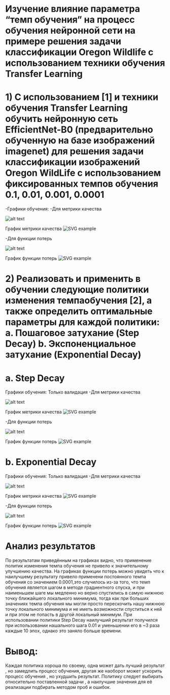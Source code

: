 # Изучение влияние параметра “темп обучения” на процесс обучения нейронной сети на примере решения задачи классификации Oregon Wildlife с использованием техники обучения Transfer Learning
# 1) С использованием [1] и техники обучения Transfer Learning обучить нейронную сеть EfficientNet-B0 (предварительно обученную на базе изображений imagenet) для решения задачи классификации изображений Oregon WildLife с использованием фиксированных темпов обучения 0.1, 0.01, 0.001, 0.0001
-Графики обучения:
-Для метрики качества

 ![alt text](metrika1.jpg)
   
   График метрики качества
  ![SVG example](./metriks1.svg)
  
  -Для функции потерь
  
  ![alt text](loss1.jpg)
  
  График функции потерь
  ![SVG example](./loss1.svg)


# 2) Реализовать и применить в обучении следующие политики изменения темпаобучения [2], а также определить оптимальные параметры для каждой политики: a. Пошаговое затухание (Step Decay) b. Экспоненциальное затухание (Exponential Decay)
# a. Step Decay
Графики обучения: Только валидация
-Для метрики качества

 ![alt text](exp_metrika.jpg)
   
   График метрики качества
  ![SVG example](./exp_metrika.svg)
  
  -Для функции потерь
  
  ![alt text](exp_loss.jpg)
  
  График функции потерь
  ![SVG example](./exp_loss.svg)


# b. Exponential Decay

Графики обучения: Только валидация
-Для метрики качества

 ![alt text](exp_metrika2.jpg)
   
   График метрики качества
  ![SVG example](./exp_metrika2.svg)
  
  -Для функции потерь
  
  ![alt text](exp_loss2.jpg)
  
  График функции потерь
  ![SVG example](./exp_loss2.svg)





# Анализ результатов
 По результатам приведённым на графиках видно, что применение политик изменения темпа обучения не привело к значительному улучшению качества.
 На графиках функции потерь можно увидеть что к наилучшему результату привело применени постоянного темпа обучения со значением 0.0001,это случилось из-за того, что темп обучения является шагом в методе градиентного спуска, и при наименьшем шаге мы медленно но верно спустились в самую нижнюю точку ближайшего локального минимума, тогда как при больших значениях темпа обучения мы могли просто перескочить нашу нижнюю точку локального минимума и не иметь возможности спуститься к ней и при этом не попасть в другой локальный минимум. При использовании политики Step Decay наилучший результат получился при использовании нашального шага 0.01 и уменьшении его в ~3 раза каждые 10 эпоx, однако это заняло больше времени. 
 # Вывод:
 Каждая политика хороша по своему, одна может дать лучший результат , но замедлить процесс обучения, другая же наоборот может ускорить процесс обучения , но ухудшить результат. Политику следует выбирать относительно поставленной задачи , а наилучшие значения для её реализации подбирать методом проб и ошибок.
